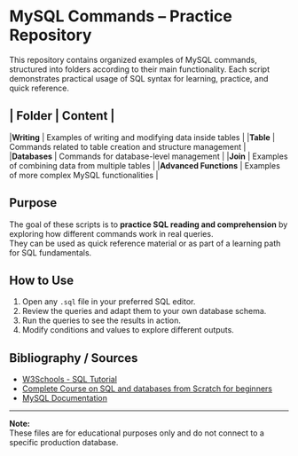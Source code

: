 # MySQL Commands – Practice Repository
This repository contains organized examples of MySQL commands, structured into folders according to their main functionality.
Each script demonstrates practical usage of SQL syntax for learning, practice, and quick reference.

## | Folder | Content |
|**Writing** | Examples of writing and modifying data inside tables |
|**Table** | Commands related to table creation and structure management |
|**Databases** | Commands for database-level management |
|**Join** | Examples of combining data from multiple tables |
|**Advanced Functions** | Examples of more complex MySQL functionalities |

## Purpose
The goal of these scripts is to **practice SQL reading and comprehension** by exploring how different commands work in real queries.  
They can be used as quick reference material or as part of a learning path for SQL fundamentals.

## How to Use
1. Open any `.sql` file in your preferred SQL editor.
2. Review the queries and adapt them to your own database schema.
3. Run the queries to see the results in action.
4. Modify conditions and values to explore different outputs.

## Bibliography / Sources
- [W3Schools - SQL Tutorial](https://www.w3schools.com/sql/)
- [Complete Course on SQL and databases from Scratch for beginners](https://www.youtube.com/watch?v=OuJerKzV5T0&t=18964s)
- [MySQL Documentation](https://dev.mysql.com/doc/)

---
**Note:**  
These files are for educational purposes only and do not connect to a specific production database.
